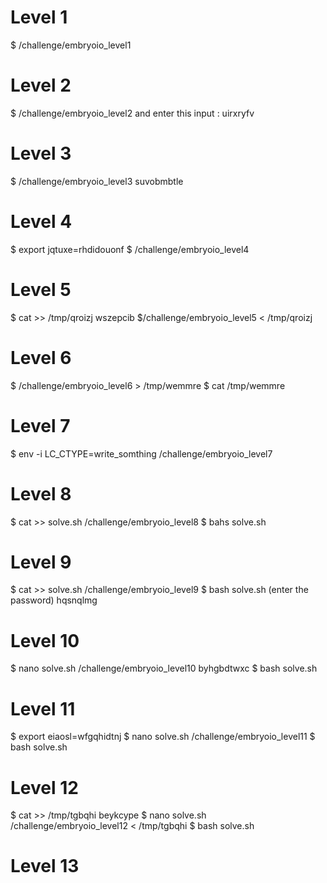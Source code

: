 # Level 1
$ /challenge/embryoio_level1
# Level 2
$ /challenge/embryoio_level2
and enter this input : uirxryfv
# Level 3
$ /challenge/embryoio_level3 suvobmbtle
# Level 4
$ export jqtuxe=rhdidouonf
$ /challenge/embryoio_level4
# Level 5
$ cat >> /tmp/qroizj
wszepcib
$/challenge/embryoio_level5 < /tmp/qroizj
# Level 6
$  /challenge/embryoio_level6 > /tmp/wemmre
$ cat /tmp/wemmre
# Level 7
$ env -i LC_CTYPE=write_somthing /challenge/embryoio_level7 
# Level 8
$ cat >> solve.sh
/challenge/embryoio_level8
$ bahs solve.sh
# Level 9
$ cat >> solve.sh
/challenge/embryoio_level9
$ bash solve.sh
(enter the password)
hqsnqlmg 
# Level 10
$ nano solve.sh
/challenge/embryoio_level10 byhgbdtwxc
$ bash solve.sh
# Level 11
$ export eiaosl=wfgqhidtnj
$ nano solve.sh
/challenge/embryoio_level11 
$ bash solve.sh
# Level 12
$ cat >> /tmp/tgbqhi
beykcype
$ nano solve.sh
/challenge/embryoio_level12 < /tmp/tgbqhi
$ bash solve.sh
# Level 13
